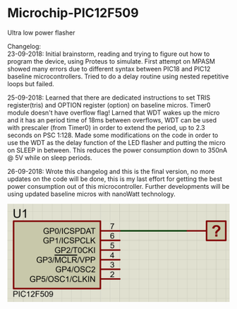 # Microchip-PIC12F509
Ultra low power flasher

Changelog:<br>
23-09-2018: Initial brainstorm, reading and trying to figure out how to program the device, using Proteus to simulate. First attempt on MPASM showed many errors due to different syntax between PIC18 and PIC12 baseline microcontrollers. Tried to do a delay routine using nested repetitive loops but failed. <br>

25-09-2018: Learned that there are dedicated instructions to set TRIS register(tris) and OPTION register (option) on baseline micros. Timer0 module doesn't have overflow flag! Larned that WDT wakes up the micro and it has an period time of 18ms between overflows, WDT can be used with prescaler (from Timer0) in order to extend the period, up to 2.3 seconds on PSC 1:128. Made some modifications on the code in order to use the WDT as the delay function of the LED flasher and putting the micro on SLEEP in between. This reduces the power consumption down to 350nA @ 5V while on sleep periods. <br>

26-09-2018: Wrote this changelog and this is the final version, no more updates on the code will be done, this is my last effort for getting the best power consumption out of this microcontroller. Further developments will be using updated baseline micros with nanoWatt technology.

<img src="image.PNG">

